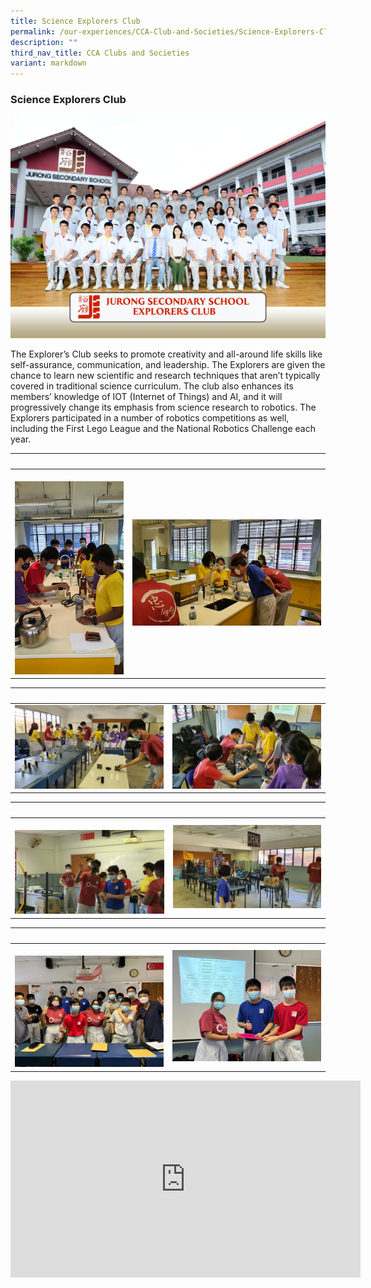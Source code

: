 ```yaml
---
title: Science Explorers Club
permalink: /our-experiences/CCA-Club-and-Societies/Science-Explorers-Club/
description: ""
third_nav_title: CCA Clubs and Societies
variant: markdown
---
```

### Science Explorers Club


![](/images/explorers_formal2023.jpg)


The Explorer’s Club seeks to promote creativity and all-around life skills like self-assurance, communication, and leadership. The Explorers are given the chance to learn new scientific and research techniques that aren’t typically covered in traditional science curriculum. The club also enhances its members’ knowledge of IOT (Internet of Things) and AI, and it will progressively change its emphasis from science research to robotics. The Explorers participated in a number of robotics competitions as well, including the First Lego League and the National Robotics Challenge each year.


|&nbsp;&nbsp; |&nbsp;&nbsp; |  
|---|---|  
|&nbsp;![](/images/JSMVAC2.jpg) | ![](/images/JSMVAC3.jpg)|


|&nbsp;&nbsp; |&nbsp;&nbsp; |  
|---|---|  
|![](/images/JSMVAC4.jpg)| ![](/images/JSMVAC5.jpg) |


|&nbsp;&nbsp; |&nbsp;&nbsp; |  
|---|---|  
|&nbsp; ![](/images/JSMVAC6.jpg) | ![](/images/JSMVAC7.jpg) |


|&nbsp;&nbsp; |&nbsp;&nbsp; |  
|---|---|  
|&nbsp;![](/images/JSMVAC8.jpg) | ![](/images/JSMVAC9.jpg) |


<iframe width="560" height="315" src="https://www.youtube.com/embed/c3k8ftydMM4" title="YouTube video player" frameborder="0" allow="accelerometer; autoplay; clipboard-write; encrypted-media; gyroscope; picture-in-picture; web-share" allowfullscreen=""></iframe>

